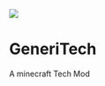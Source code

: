 <img src="http://ci.stiforr.com/app/rest/builds/buildType:Generitech_Develop/statusIcon"/>

# GeneriTech
A minecraft Tech Mod
